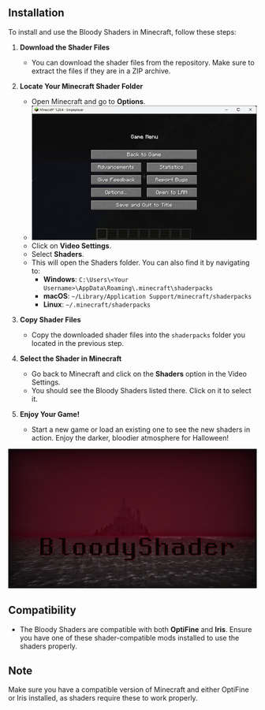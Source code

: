 ## Installation

To install and use the Bloody Shaders in Minecraft, follow these steps:

1. **Download the Shader Files**
   - You can download the shader files from the repository. Make sure to extract the files if they are in a ZIP archive.

2. **Locate Your Minecraft Shader Folder**
   - Open Minecraft and go to **Options**.
   - ![](https://github.com/trece313/Bloodyshaders/blob/main/1.png)
   - Click on **Video Settings**.
   - Select **Shaders**.
   - This will open the Shaders folder. You can also find it by navigating to:
     - **Windows**: `C:\Users\<Your Username>\AppData\Roaming\.minecraft\shaderpacks`
     - **macOS**: `~/Library/Application Support/minecraft/shaderpacks`
     - **Linux**: `~/.minecraft/shaderpacks`

3. **Copy Shader Files**
   - Copy the downloaded shader files into the `shaderpacks` folder you located in the previous step.

4. **Select the Shader in Minecraft**
   - Go back to Minecraft and click on the **Shaders** option in the Video Settings.
   - You should see the Bloody Shaders listed there. Click on it to select it.

5. **Enjoy Your Game!**
   - Start a new game or load an existing one to see the new shaders in action. Enjoy the darker, bloodier atmosphere for Halloween!
  
![](https://github.com/trece313/Bloodyshaders/blob/main/1000045174.png)

## Compatibility
- The Bloody Shaders are compatible with both **OptiFine** and **Iris**. Ensure you have one of these shader-compatible mods installed to use the shaders properly.

## Note
Make sure you have a compatible version of Minecraft and either OptiFine or Iris installed, as shaders require these to work properly.
